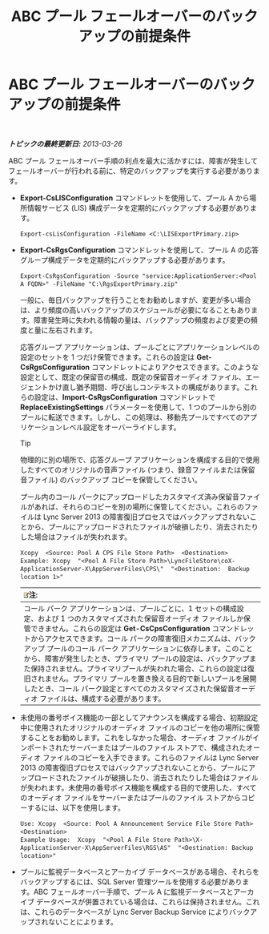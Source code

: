 ﻿---
title: ABC プール フェールオーバーのバックアップの前提条件
TOCTitle: ABC プール フェールオーバーのバックアップの前提条件
ms:assetid: 652046f5-6086-4592-902d-d5789581977d
ms:mtpsurl: https://technet.microsoft.com/ja-jp/library/JJ945634(v=OCS.15)
ms:contentKeyID: 52056622
ms.date: 05/19/2016
mtps_version: v=OCS.15
ms.translationtype: HT
---

# ABC プール フェールオーバーのバックアップの前提条件

 

_**トピックの最終更新日:** 2013-03-26_

ABC プール フェールオーバー手順の利点を最大に活かすには、障害が発生してフェールオーバーが行われる前に、特定のバックアップを実行する必要があります。

  - **Export-CsLISConfiguration** コマンドレットを使用して、プール A から場所情報サービス (LIS) 構成データを定期的にバックアップする必要があります。
    
        Export-csLisConfiguration -FileName <C:\LISExportPrimary.zip>

  - **Export-CsRgsConfiguration** コマンドレットを使用して、プール A の応答グループ構成データを定期的にバックアップする必要があります。
    
        Export-CsRgsConfiguration -Source "service:ApplicationServer:<Pool A FQDN>" -FileName "C:\RgsExportPrimary.zip"
    
    一般に、毎日バックアップを行うことをお勧めしますが、変更が多い場合は、より頻度の高いバックアップのスケジュールが必要になることもあります。障害発生時に失われる情報の量は、バックアップの頻度および変更の頻度と量に左右されます。
    
    応答グループ アプリケーションは、プールごとにアプリケーションレベルの設定のセットを 1 つだけ保管できます。これらの設定は **Get-CsRgsConfiguration** コマンドレットによりアクセスできます。このような設定として、既定の保留音の構成、既定の保留音オーディオ ファイル、エージェントかけ直し猶予期間、呼び出しコンテキストの構成があります。これらの設定は、**Import-CsRgsConfiguration** コマンドレットで **ReplaceExistingSettings** パラメーターを使用して、1 つのプールから別のプールに転送できます。しかし、この処理は、移動先プールですべてのアプリケーションレベル設定をオーバーライドします。
    

    > [!TIP]
    > 物理的に別の場所で、応答グループ アプリケーションを構成する目的で使用したすべてのオリジナルの音声ファイル (つまり、録音ファイルまたは保留音ファイル) のバックアップ コピーを保管してください。

    
    プール内のコール パークにアップロードしたカスタマイズ済み保留音ファイルがあれば、それらのコピーを別の場所に保管してください。これらのファイルは Lync Server 2013 の障害復旧プロセスではバックアップされないことから、プールにアップロードされたファイルが破損したり、消去されたりした場合はファイルが失われます。
    
        Xcopy  <Source: Pool A CPS File Store Path>  <Destination>
        Example: Xcopy  "<Pool A File Store Path>\LyncFileStore\coX-ApplicationServer-X\AppServerFiles\CPS\"  "<Destination:  Backup location 1>"
    
    <table>
    <thead>
    <tr class="header">
    <th><img src="images/Gg412781.note(OCS.15).gif" title="note" alt="note" />注:</th>
    </tr>
    </thead>
    <tbody>
    <tr class="odd">
    <td>コール パーク アプリケーションは、プールごとに、1 セットの構成設定、および 1 つのカスタマイズされた保留音オーディオ ファイルしか保管できません。これらの設定は <strong>Get-CsCpsConfiguration</strong> コマンドレットからアクセスできます。コール パークの障害復旧メカニズムは、バックアップ プールのコール パーク アプリケーションに依存します。このことから、障害が発生したとき、プライマリ プールの設定は、バックアップまた保持されません。プライマリプールが失われた場合、これらの設定は復旧されません。プライマリ プールを置き換える目的で新しいプールを展開したとき、コール パーク設定とすべてのカスタマイズされた保留音オーディオ ファイルは、構成する必要があります。</td>
    </tr>
    </tbody>
    </table>


  - 未使用の番号ボイス機能の一部としてアナウンスを構成する場合、初期設定中に使用されたオリジナルのオーディオ ファイルのコピーを他の場所に保管することをお勧めします。これをしなかった場合、オーディオ ファイルがインポートされたサーバーまたはプールのファイル ストアで、構成されたオーディオ ファイルのコピーを入手できます。これらのファイルは Lync Server 2013 の障害復旧プロセスではバックアップされないことから、プールにアップロードされたファイルが破損したり、消去されたりした場合はファイルが失われます。未使用の番号ボイス機能を構成する目的で使用した、すべてのオーディオ ファイルをサーバーまたはプールのファイル ストアからコピーするには、以下を使用します。
    
        Use: Xcopy  <Source: Pool A Announcement Service File Store Path>  <Destination>
        Example Usage:  Xcopy  "<Pool A File Store Path>\X-ApplicationServer-X\AppServerFiles\RGS\AS"  "<Destination: Backup location>"

  - プールに監視データベースとアーカイブ データベースがある場合、それらをバックアップするには、SQL Server 管理ツールを使用する必要があります。ABC フェールオーバー手順で、プール A に監視データベースとアーカイブ データベースが併置されている場合は、これらは保持されません。これは、これらのデータベースが Lync Server Backup Service によりバックアップされないことによります。

